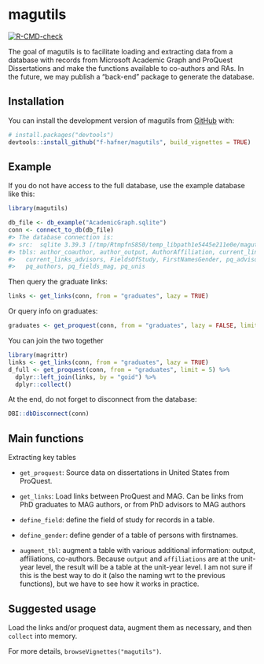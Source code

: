
<!-- README.md is generated from README.Rmd. Please edit that file -->

# magutils

<!-- badges: start -->

[![R-CMD-check](https://github.com/f-hafner/magutils/actions/workflows/R-CMD-check.yaml/badge.svg)](https://github.com/f-hafner/magutils/actions/workflows/R-CMD-check.yaml)
<!-- badges: end -->

The goal of magutils is to facilitate loading and extracting data from a
database with records from Microsoft Academic Graph and ProQuest
Dissertations and make the functions available to co-authors and RAs. In
the future, we may publish a “back-end” package to generate the
database.

## Installation

You can install the development version of magutils from
[GitHub](https://github.com/) with:

``` r
# install.packages("devtools")
devtools::install_github("f-hafner/magutils", build_vignettes = TRUE)
```

## Example

If you do not have access to the full database, use the example database
like this:

``` r
library(magutils)

db_file <- db_example("AcademicGraph.sqlite")
conn <- connect_to_db(db_file)
#> The database connection is: 
#> src:  sqlite 3.39.3 [/tmp/RtmpfnS8S0/temp_libpath1e5445e211e0e/magutils/extdata/AcademicGraph.sqlite]
#> tbls: author_coauthor, author_output, AuthorAffiliation, current_links,
#>   current_links_advisors, FieldsOfStudy, FirstNamesGender, pq_advisors,
#>   pq_authors, pq_fields_mag, pq_unis
```

Then query the graduate links:

``` r
links <- get_links(conn, from = "graduates", lazy = TRUE)
```

Or query info on graduates:

``` r
graduates <- get_proquest(conn, from = "graduates", lazy = FALSE, limit = 3)
```

You can join the two together

``` r
library(magrittr)
links <- get_links(conn, from = "graduates", lazy = TRUE)
d_full <- get_proquest(conn, from = "graduates", limit = 5) %>%
  dplyr::left_join(links, by = "goid") %>%
  dplyr::collect()
```

At the end, do not forget to disconnect from the database:

``` r
DBI::dbDisconnect(conn)
```

## Main functions

Extracting key tables

-   `get_proquest`: Source data on dissertations in United States from
    ProQuest.

-   `get_links`: Load links between ProQuest and MAG. Can be links from
    PhD graduates to MAG authors, or from PhD advisors to MAG authors

-   `define_field`: define the field of study for records in a table.

-   `define_gender`: define gender of a table of persons with
    firstnames.

-   `augment_tbl`: augment a table with various additional information:
    output, affiliations, co-authors. Because `output` and
    `affiliations` are at the unit-year level, the result will be a
    table at the unit-year level. I am not sure if this is the best way
    to do it (also the naming wrt to the previous functions), but we
    have to see how it works in practice.

## Suggested usage

Load the links and/or proquest data, augment them as necessary, and then
`collect` into memory.

For more details, `browseVignettes("magutils")`.
